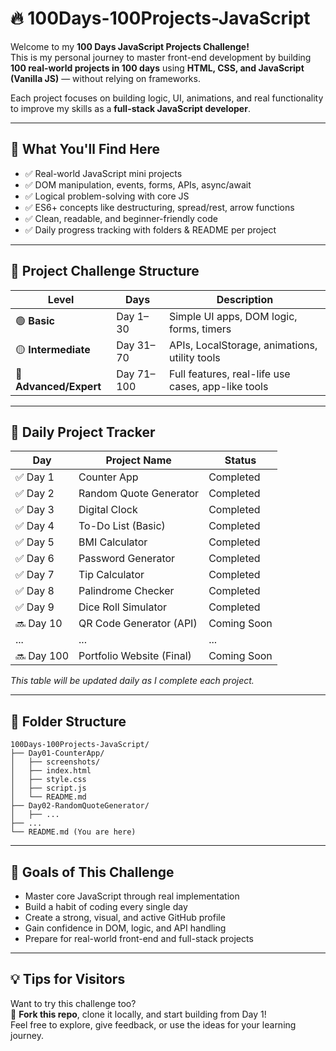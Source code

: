 # 🔥 100Days-100Projects-JavaScript

Welcome to my **100 Days JavaScript Projects Challenge!**  
This is my personal journey to master front-end development by building **100 real-world projects in 100 days** using **HTML, CSS, and JavaScript (Vanilla JS)** — without relying on frameworks.

Each project focuses on building logic, UI, animations, and real functionality to improve my skills as a **full-stack JavaScript developer**.

---

## 🧠 What You'll Find Here

- ✅ Real-world JavaScript mini projects
- ✅ DOM manipulation, events, forms, APIs, async/await
- ✅ Logical problem-solving with core JS
- ✅ ES6+ concepts like destructuring, spread/rest, arrow functions
- ✅ Clean, readable, and beginner-friendly code
- ✅ Daily progress tracking with folders & README per project

---

## 🚀 Project Challenge Structure

| Level                  | Days       | Description                                        |
| ---------------------- | ---------- | -------------------------------------------------- |
| 🟢 **Basic**           | Day 1–30   | Simple UI apps, DOM logic, forms, timers           |
| 🟡 **Intermediate**    | Day 31–70  | APIs, LocalStorage, animations, utility tools      |
| 🔴 **Advanced/Expert** | Day 71–100 | Full features, real-life use cases, app-like tools |

---

## 📆 Daily Project Tracker

| Day        | Project Name              | Status      |
| ---------- | ------------------------- | ----------- |
| ✅ Day 1   | Counter App               | Completed   |
| ✅ Day 2   | Random Quote Generator    | Completed   |
| ✅ Day 3   | Digital Clock             | Completed   |
| ✅ Day 4   | To-Do List (Basic)        | Completed   |
| ✅ Day 5   | BMI Calculator            | Completed   |
| ✅ Day 6   | Password Generator        | Completed   |
| ✅ Day 7   | Tip Calculator            | Completed   |
| ✅ Day 8   | Palindrome Checker        | Completed   |
| ✅ Day 9   | Dice Roll Simulator       | Completed   |
| 🔜 Day 10  | QR Code Generator (API)   | Coming Soon |
| ...        | ...                       | ...         |
| 🔜 Day 100 | Portfolio Website (Final) | Coming Soon |

_This table will be updated daily as I complete each project._

---

## 📁 Folder Structure

```
100Days-100Projects-JavaScript/
├── Day01-CounterApp/
│   ├── screenshots/
│   ├── index.html
│   ├── style.css
│   ├── script.js
│   └── README.md
├── Day02-RandomQuoteGenerator/
│   ├── ...
├── ...
└── README.md (You are here)
```

---

## 🎯 Goals of This Challenge

- Master core JavaScript through real implementation
- Build a habit of coding every single day
- Create a strong, visual, and active GitHub profile
- Gain confidence in DOM, logic, and API handling
- Prepare for real-world front-end and full-stack projects

---

## 💡 Tips for Visitors

Want to try this challenge too?  
📌 **Fork this repo**, clone it locally, and start building from Day 1!  
Feel free to explore, give feedback, or use the ideas for your learning journey.
